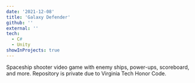```yaml
---
date: '2021-12-08'
title: 'Galaxy Defender'
github: ''
external: ''
tech:
  - C#
  - Unity
showInProjects: true
---
```


Spaceship shooter video game with enemy ships, power-ups, scoreboard, and more. Repository is private due to Virginia Tech Honor Code.
